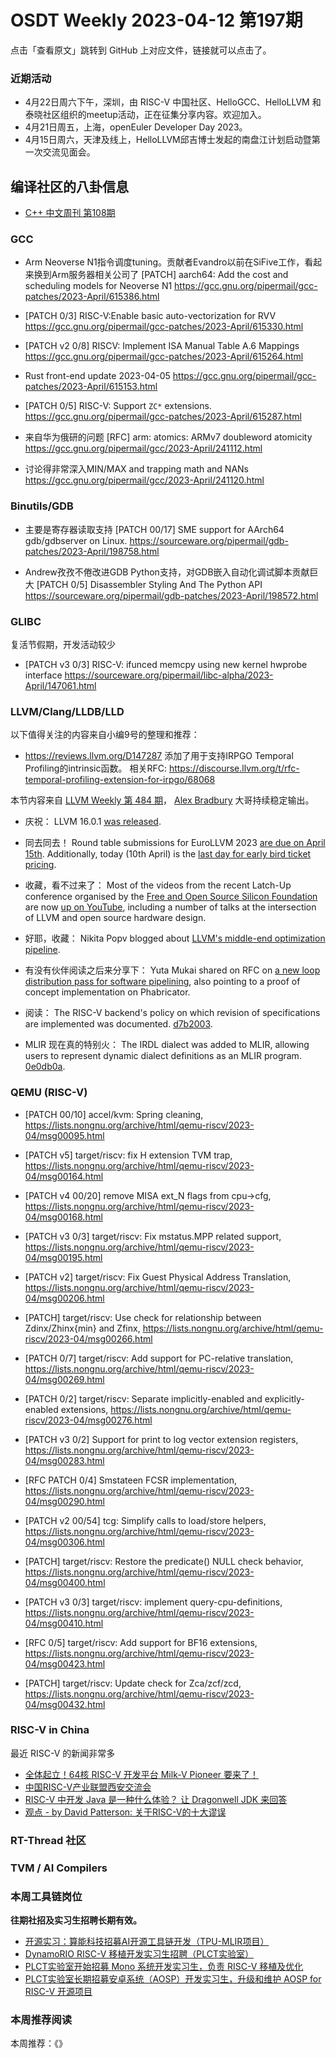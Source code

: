 # OSDT Weekly 2023-04-12 第197期

点击「查看原文」跳转到 GitHub 上对应文件，链接就可以点击了。

### 近期活动

- 4月22日周六下午，深圳，由 RISC-V 中国社区、HelloGCC、HelloLLVM 和泰晓社区组织的meetup活动，正在征集分享内容。欢迎加入。
- 4月21日周五，上海，openEuler Developer Day 2023。
- 4月15日周六，天津及线上，HelloLLVM邱吉博士发起的南盘江计划启动暨第一次交流见面会。

## 编译社区的八卦信息

- [C++ 中文周刊 第108期](https://mp.weixin.qq.com/s/Vb1c6JGSUVwI_CZtARGy2Q)

### GCC

- Arm Neoverse N1指令调度tuning。贡献者Evandro以前在SiFive工作，看起来换到Arm服务器相关公司了
  [PATCH] aarch64: Add the cost and scheduling models for Neoverse N1
  https://gcc.gnu.org/pipermail/gcc-patches/2023-April/615386.html

- [PATCH 0/3] RISC-V:Enable basic auto-vectorization for RVV
  https://gcc.gnu.org/pipermail/gcc-patches/2023-April/615330.html

- [PATCH v2 0/8] RISCV: Implement ISA Manual Table A.6 Mappings
  https://gcc.gnu.org/pipermail/gcc-patches/2023-April/615264.html

- Rust front-end update 2023-04-05
  https://gcc.gnu.org/pipermail/gcc-patches/2023-April/615153.html

- [PATCH 0/5] RISC-V: Support `ZC*` extensions.
  https://gcc.gnu.org/pipermail/gcc-patches/2023-April/615287.html

- 来自华为俄研的问题
  [RFC] arm: atomics: ARMv7 doubleword atomicity
  https://gcc.gnu.org/pipermail/gcc/2023-April/241112.html

- 讨论得非常深入MIN/MAX and trapping math and NANs
  https://gcc.gnu.org/pipermail/gcc/2023-April/241120.html

### Binutils/GDB

- 主要是寄存器读取支持
  [PATCH 00/17] SME support for AArch64 gdb/gdbserver on Linux.
  https://sourceware.org/pipermail/gdb-patches/2023-April/198758.html

- Andrew孜孜不倦改进GDB Python支持，对GDB嵌入自动化调试脚本贡献巨大
  [PATCH 0/5] Disassembler Styling And The Python API
  https://sourceware.org/pipermail/gdb-patches/2023-April/198572.html

### GLIBC

复活节假期，开发活动较少
- [PATCH v3 0/3] RISC-V: ifunced memcpy using new kernel hwprobe interface
  https://sourceware.org/pipermail/libc-alpha/2023-April/147061.html

### LLVM/Clang/LLDB/LLD


以下值得关注的内容来自小编9号的整理和推荐：

- https://reviews.llvm.org/D147287 添加了用于支持IRPGO Temporal Profiling的intrinsic函数。
  相关RFC: https://discourse.llvm.org/t/rfc-temporal-profiling-extension-for-irpgo/68068

本节内容来自 [LLVM Weekly 第 484 期](http://llvmweekly.org/issue/484)，
[Alex Bradbury](https://www.linkedin.com/in/alex-bradbury/) 大哥持续稳定输出。

* 庆祝： LLVM 16.0.1 [was released](https://discourse.llvm.org/t/llvm-16-0-1-release/69774).

* 同去同去！ Round table submissions for EuroLLVM 2023 [are due on April 15th](https://discourse.llvm.org/t/eurollvm-2023-round-table-submissions-due-april-15th/69828).  Additionally, today (10th April) is the [last day for early bird ticket pricing](https://discourse.llvm.org/t/registration-for-the-2023-euro-llvm-developers-meeting-is-now-open/68556/2).

* 收藏，看不过来了： Most of the videos from the recent Latch-Up conference organised by the [Free and Open Source Silicon Foundation](https://www.fossi-foundation.org/) are now [up on YouTube](https://www.youtube.com/playlist?list=PLUg3wIOWD8ypF1GQqFl5oT1UEDBJS9LxR), including a number of talks at the intersection of LLVM and open source hardware design.

* 好耶，收藏： Nikita Popv blogged about [LLVM's middle-end optimization pipeline](https://www.npopov.com/2023/04/07/LLVM-middle-end-pipeline.html).

* 有没有伙伴阅读之后来分享下： Yuta Mukai shared on RFC on [a new loop distribution pass for software pipelining](https://discourse.llvm.org/t/rfc-new-loop-distribution-pass-for-software-pipelining/69733), also pointing to a proof of concept implementation on Phabricator.

* 阅读： The RISC-V backend's policy on which revision of specifications are implemented was documented.  [d7b2003](https://reviews.llvm.org/rGd7b2003761a2).

* MLIR 现在真的特别火： The IRDL dialect was added to MLIR, allowing users to represent dynamic dialect definitions as an MLIR program.  [0e0db0a](https://reviews.llvm.org/rG0e0db0a4d7fd).

### QEMU (RISC-V)


- [PATCH 00/10] accel/kvm: Spring cleaning,
  https://lists.nongnu.org/archive/html/qemu-riscv/2023-04/msg00095.html

- [PATCH v5] target/riscv: fix H extension TVM trap,
  https://lists.nongnu.org/archive/html/qemu-riscv/2023-04/msg00164.html

- [PATCH v4 00/20] remove MISA ext_N flags from cpu->cfg,
  https://lists.nongnu.org/archive/html/qemu-riscv/2023-04/msg00168.html

- [PATCH v3 0/3] target/riscv: Fix mstatus.MPP related support,
  https://lists.nongnu.org/archive/html/qemu-riscv/2023-04/msg00195.html

- [PATCH v2] target/riscv: Fix Guest Physical Address Translation,
  https://lists.nongnu.org/archive/html/qemu-riscv/2023-04/msg00206.html

- [PATCH] target/riscv: Use check for relationship between Zdinx/Zhinx{min} and Zfinx,
  https://lists.nongnu.org/archive/html/qemu-riscv/2023-04/msg00266.html

- [PATCH 0/7] target/riscv: Add support for PC-relative translation,
  https://lists.nongnu.org/archive/html/qemu-riscv/2023-04/msg00269.html

- [PATCH 0/2] target/riscv: Separate implicitly-enabled and explicitly-enabled extensions,
  https://lists.nongnu.org/archive/html/qemu-riscv/2023-04/msg00276.html

- [PATCH v3 0/2] Support for print to log vector extension registers,
  https://lists.nongnu.org/archive/html/qemu-riscv/2023-04/msg00283.html

- [RFC PATCH 0/4] Smstateen FCSR implementation,
  https://lists.nongnu.org/archive/html/qemu-riscv/2023-04/msg00290.html

- [PATCH v2 00/54] tcg: Simplify calls to load/store helpers,
  https://lists.nongnu.org/archive/html/qemu-riscv/2023-04/msg00306.html

- [PATCH] target/riscv: Restore the predicate() NULL check behavior,
  https://lists.nongnu.org/archive/html/qemu-riscv/2023-04/msg00400.html

- [PATCH v3 0/3] target/riscv: implement query-cpu-definitions,
  https://lists.nongnu.org/archive/html/qemu-riscv/2023-04/msg00410.html

- [RFC 0/5] target/riscv: Add support for BF16 extensions,
  https://lists.nongnu.org/archive/html/qemu-riscv/2023-04/msg00423.html

- [PATCH] target/riscv: Update check for Zca/zcf/zcd,
  https://lists.nongnu.org/archive/html/qemu-riscv/2023-04/msg00432.html

### RISC-V in China

最近 RISC-V 的新闻非常多

- [全体起立！64核 RISC-V 开发平台 Milk-V Pioneer 要来了！](https://mp.weixin.qq.com/s/iuLokJ9lr8YxQFeY8bA_8Q)
- [中国RISC-V产业联盟西安交流会](https://mp.weixin.qq.com/s/aZeLkvJeBmFo5477olKZ5Q)
- [RISC-V 中开发 Java 是一种什么体验？ 让 Dragonwell JDK 来回答](https://mp.weixin.qq.com/s/18SOIbS6juUeGf65J3ToHg)
- [观点 - by David Patterson: 关于RISC-V的十大谬误](https://mp.weixin.qq.com/s/EjFXdObBw6p667KY3xk6Cg)

### RT-Thread 社区

### TVM / AI Compilers

### 本周工具链岗位

**往期社招及实习生招聘长期有效。**

- [开源实习：算能科技招募AI开源工具链开发（TPU-MLIR项目）](https://mp.weixin.qq.com/s/IBJh0ip4k11PzIMZecsWSw)
- [DynamoRIO RISC-V 移植开发实习生招聘（PLCT实验室）](https://mp.weixin.qq.com/s/J_5TjT6DOqeOXJXQI5VQxw)
- [PLCT实验室开始招募 Mono 系统开发实习生，负责 RISC-V 移植及优化](https://mp.weixin.qq.com/s/whEW7Hay1jIP1tBzIPay1A)
- [PLCT实验室长期招募安卓系统（AOSP）开发实习生，升级和维护 AOSP for RISC-V 开源项目](https://mp.weixin.qq.com/s/dJP2cEB1nex2inR5c-cJog)


### 本周推荐阅读

本周推荐：《》
